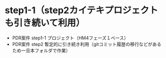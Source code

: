 # step1-1（step2カイテキプロジェクトも引き続いて利用）

* PDR案件 step1-1 プロジェクト（HM4フェーズ１ベース）  
* PDR案件 step2 暫定的に引き続き利用（gitコミット履歴の移行などがあるため一旦本フォルダで作業）
